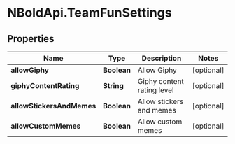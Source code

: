 # NBoldApi.TeamFunSettings

## Properties

Name | Type | Description | Notes
------------ | ------------- | ------------- | -------------
**allowGiphy** | **Boolean** | Allow Giphy | [optional] 
**giphyContentRating** | **String** | Giphy content rating level | [optional] 
**allowStickersAndMemes** | **Boolean** | Allow stickers and memes | [optional] 
**allowCustomMemes** | **Boolean** | Allow custom memes | [optional] 


